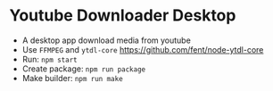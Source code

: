 # Youtube Downloader Desktop
- A desktop app download media from youtube
- Use `FFMPEG` and `ytdl-core` https://github.com/fent/node-ytdl-core
- Run: `npm start`
- Create package: `npm run package`
- Make builder: `npm run make`

